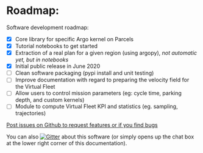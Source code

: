 # Roadmap:

Software development roadmap:

- [x] Core library for specific Argo kernel on Parcels
- [x] Tutorial notebooks to get started
- [x] Extraction of a real plan for a given region (using argopy), *not automatic yet, but in notebooks*
- [x] Initial public release in June 2020 
- [ ] Clean software packaging (pypi install and unit testing)
- [ ] Improve documentation with regard to preparing the velocity field for the Virtual Fleet
- [ ] Allow users to control mission parameters (eg: cycle time, parking depth, and custom kernels)
- [ ] Module to compute Virtual Fleet KPI and statistics (eg. sampling, trajectories)

[Post issues on Github to request features or if you find bugs](https://github.com/euroargodev/VirtualFleet/issues/new/choose)

You can also [![Gitter](https://badges.gitter.im/Argo-floats/virtual-fleet.svg)](https://gitter.im/Argo-floats/virtual-fleet?utm_source=badge&utm_medium=badge&utm_campaign=pr-badge) about this software (or simply opens up the chat box at the lower right corner of this documentation). 